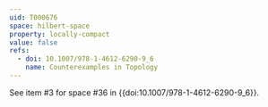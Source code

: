 ```yaml
---
uid: T000676
space: hilbert-space
property: locally-compact
value: false
refs:
  - doi: 10.1007/978-1-4612-6290-9_6
    name: Counterexamples in Topology
---
```

See item #3 for space #36 in {{doi:10.1007/978-1-4612-6290-9_6}}.
